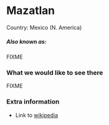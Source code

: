 # Mazatlan

Country: Mexico (N. America)

##### Also known as:

FIXME

### What we would like to see there

FIXME

### Extra information

- Link to [wikipedia](https://wikipedia.com/FIXME)

